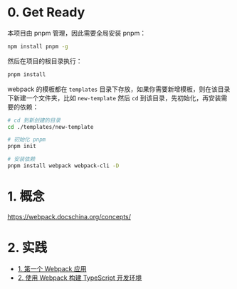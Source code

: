 # 0. Get Ready

本项目由 pnpm 管理，因此需要全局安装 pnpm：

```sh
npm install pnpm -g
```

然后在项目的根目录执行：

```sh
pnpm install
```

webpack 的模板都在 `templates` 目录下存放，如果你需要新增模板，则在该目录下新建一个文件夹，比如 `new-template` 然后 `cd` 到该目录，先初始化，再安装需要的依赖：

```sh
# cd 到新创建的目录
cd ./templates/new-template

# 初始化 pnpm
pnpm init

# 安装依赖
pnpm install webpack webpack-cli -D
```

# 1. 概念

https://webpack.docschina.org/concepts/

# 2. 实践

- [1. 第一个 Webpack 应用](./docs/1.第一个Webpack应用.md)
- [2. 使用 Webpack 构建 TypeScript 开发环境](./docs/2.使用Webpack构建TypeScript开发环境.md)
